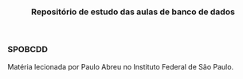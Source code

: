 <center>
<h3> Repositório de estudo das aulas de banco de dados </h3>
</center>

<br>

### SPOBCDD

<p> Matéria lecionada por Paulo Abreu no Instituto Federal de São Paulo. </p>
